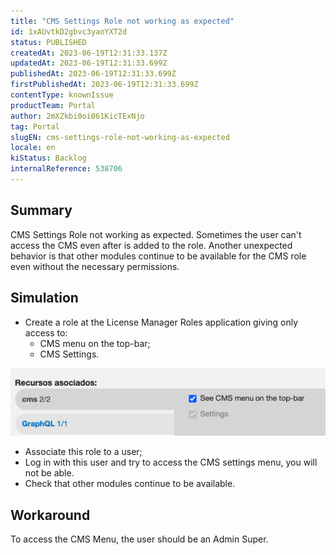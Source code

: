 ```yaml
---
title: "CMS Settings Role not working as expected"
id: 1xAUvtkD2gbvc3yaoYXT2d
status: PUBLISHED
createdAt: 2023-06-19T12:31:33.137Z
updatedAt: 2023-06-19T12:31:33.699Z
publishedAt: 2023-06-19T12:31:33.699Z
firstPublishedAt: 2023-06-19T12:31:33.699Z
contentType: knownIssue
productTeam: Portal
author: 2mXZkbi0oi061KicTExNjo
tag: Portal
slugEN: cms-settings-role-not-working-as-expected
locale: en
kiStatus: Backlog
internalReference: 538706
---
```


## Summary


CMS Settings Role not working as expected. Sometimes the user can't access the CMS even after is added to the role.
Another unexpected behavior is that other modules continue to be available for the CMS role even without the necessary permissions.


##

## Simulation



- Create a role at the License Manager Roles application giving only access to:
  - CMS menu on the top-bar;
  - CMS Settings.

 ![](https://raw.githubusercontent.com/vtexdocs/help-center-content/refs/heads/main/docs/en/known-issues/Portal/cms-settings-role-not-working-as-expected_1.png)


- Associate this role to a user;
- Log in with this user and try to access the CMS settings menu, you will not be able.
- Check that other modules continue to be available.


##

## Workaround


To access the CMS Menu, the user should be an Admin Super.





